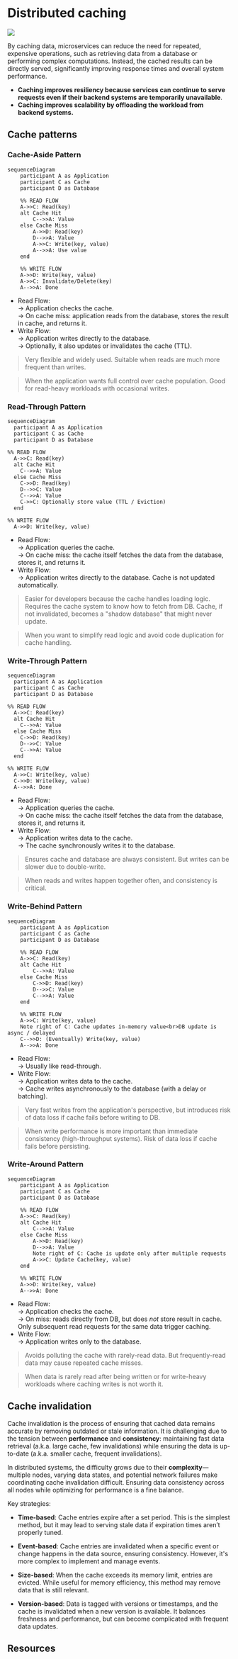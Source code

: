# Distributed caching

![](images/cache-architecture.webp)

By caching data, microservices can reduce the need for repeated, expensive operations, such as retrieving data from a database or performing complex computations. Instead, the cached results can be directly served, significantly improving response times and overall system performance.
* **Caching improves resiliency because services can continue to serve requests even if their backend systems are temporarily unavailable**.
* **Caching improves scalability by offloading the workload from backend systems.**

## Cache patterns

### Cache-Aside Pattern

```mermaid
sequenceDiagram
    participant A as Application
    participant C as Cache
    participant D as Database

    %% READ FLOW
    A->>C: Read(key)
    alt Cache Hit
        C-->>A: Value
    else Cache Miss
        A->>D: Read(key)
        D-->>A: Value
        A->>C: Write(key, value)
        A-->>A: Use value
    end

    %% WRITE FLOW
    A->>D: Write(key, value)
    A->>C: Invalidate/Delete(key)
    A-->>A: Done
```
- Read Flow:  
  → Application checks the cache.  
  → On cache miss: application reads from the database, stores the result in cache, and returns it.
- Write Flow:  
  → Application writes directly to the database.  
  → Optionally, it also updates or invalidates the cache (TTL).

> Very flexible and widely used. Suitable when reads are much more frequent than writes.

> When the application wants full control over cache population. Good for read-heavy workloads with occasional writes.

### Read-Through Pattern

```mermaid
sequenceDiagram
  participant A as Application
  participant C as Cache
  participant D as Database

%% READ FLOW
  A->>C: Read(key)
  alt Cache Hit
    C-->>A: Value
  else Cache Miss
    C->>D: Read(key)
    D-->>C: Value
    C-->>A: Value
    C->>C: Optionally store value (TTL / Eviction)
  end

%% WRITE FLOW
  A->>D: Write(key, value)
```

- Read Flow:  
  → Application queries the cache.  
  → On cache miss: the cache itself fetches the data from the database, stores it, and returns it.
- Write Flow:  
  → Application writes directly to the database. Cache is not updated automatically.

> Easier for developers because the cache handles loading logic. Requires the cache system to know how to fetch from DB. Cache, if not invalidated, becomes a "shadow database" that might never update.

> When you want to simplify read logic and avoid code duplication for cache handling.

### Write-Through Pattern

```mermaid
sequenceDiagram
  participant A as Application
  participant C as Cache
  participant D as Database

%% READ FLOW
  A->>C: Read(key)
  alt Cache Hit
    C-->>A: Value
  else Cache Miss
    C->>D: Read(key)
    D-->>C: Value
    C-->>A: Value
  end

%% WRITE FLOW
  A->>C: Write(key, value)
  C->>D: Write(key, value)
  A-->>A: Done

```

- Read Flow:  
  → Application queries the cache.  
  → On cache miss: the cache itself fetches the data from the database, stores it, and returns it.
- Write Flow:  
  → Application writes data to the cache.  
  → The cache synchronously writes it to the database.

> Ensures cache and database are always consistent. But writes can be slower due to double-write.

> When reads and writes happen together often, and consistency is critical.

### Write-Behind Pattern

```mermaid
sequenceDiagram
    participant A as Application
    participant C as Cache
    participant D as Database

    %% READ FLOW
    A->>C: Read(key)
    alt Cache Hit
        C-->>A: Value
    else Cache Miss
        C->>D: Read(key)
        D-->>C: Value
        C-->>A: Value
    end

    %% WRITE FLOW
    A->>C: Write(key, value)
    Note right of C: Cache updates in-memory value<br>DB update is async / delayed
    C-->>D: (Eventually) Write(key, value)
    A-->>A: Done
```

- Read Flow:  
  → Usually like read-through.
- Write Flow:  
  → Application writes data to the cache.  
  → Cache writes asynchronously to the database (with a delay or batching).

> Very fast writes from the application's perspective, but introduces risk of data loss if cache fails before writing to DB.

> When write performance is more important than immediate consistency (high-throughput systems). Risk of data loss if cache fails before persisting.

### Write-Around Pattern

```mermaid
sequenceDiagram
    participant A as Application
    participant C as Cache
    participant D as Database

    %% READ FLOW
    A->>C: Read(key)
    alt Cache Hit
        C-->>A: Value
    else Cache Miss
        A->>D: Read(key)
        D-->>A: Value
        Note right of C: Cache is update only after multiple requests
        A->>C: Update Cache(key, value)
    end

    %% WRITE FLOW
    A->>D: Write(key, value)
    A-->>A: Done
```

- Read Flow:  
  → Application checks the cache.  
  → On miss: reads directly from DB, but does *not* store result in cache. Only subsequent read requests for the same data trigger caching.
- Write Flow:  
  → Application writes only to the database.

> Avoids polluting the cache with rarely-read data. But frequently-read data may cause repeated cache misses.

> When data is rarely read after being written or for write-heavy workloads where caching writes is not worth it.

## Cache invalidation

Cache invalidation is the process of ensuring that cached data remains accurate by removing outdated or stale information. It is challenging due to the tension between **performance** and **consistency**: maintaining fast data retrieval (a.k.a. large cache, few invalidations) while ensuring the data is up-to-date (a.k.a. smaller cache, frequent invalidations).

In distributed systems, the difficulty grows due to their **complexity**—multiple nodes, varying data states, and potential network failures make coordinating cache invalidation difficult. Ensuring data consistency across all nodes while optimizing for performance is a fine balance.

Key strategies:

* **Time-based**: Cache entries expire after a set period. This is the simplest method, but it may lead to serving stale data if expiration times aren’t properly tuned.

* **Event-based**: Cache entries are invalidated when a specific event or change happens in the data source, ensuring consistency. However, it's more complex to implement and manage events.

* **Size-based**: When the cache exceeds its memory limit, entries are evicted. While useful for memory efficiency, this method may remove data that is still relevant.

* **Version-based**: Data is tagged with versions or timestamps, and the cache is invalidated when a new version is available. It balances freshness and performance, but can become complicated with frequent data updates.

## Resources
